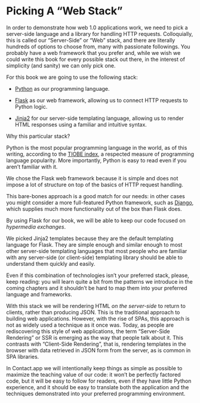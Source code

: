 # Picking A “Web Stack”

In order to demonstrate how web 1.0 applications work, we need to pick a server-side language and a library for handling HTTP requests. Colloquially, this is called our “Server-Side” or “Web” stack, and there are literally hundreds of options to choose from, many with passionate followings. You probably have a web framework that you prefer and, while we wish we could write this book for every possible stack out there, in the interest of simplicity (and sanity) we can only pick one.

For this book we are going to use the following stack:

*   [Python](https://www.python.org/) as our programming language.
    
*   [Flask](https://palletsprojects.com/p/flask/) as our web framework, allowing us to connect HTTP requests to Python logic.
    
*   [Jinja2](https://palletsprojects.com/p/jinja/) for our server-side templating language, allowing us to render HTML responses using a familiar and intuitive syntax.
    

Why this particular stack?

Python is the most popular programming language in the world, as of this writing, according to the [TIOBE index](https://www.tiobe.com/tiobe-index/), a respected measure of programming language popularity. More importantly, Python is easy to read even if you aren’t familiar with it.

We chose the Flask web framework because it is simple and does not impose a lot of structure on top of the basics of HTTP request handling.

This bare-bones approach is a good match for our needs: in other cases you might consider a more full-featured Python framework, such as [Django](https://www.djangoproject.com/), which supplies much more functionality out of the box than Flask does.

By using Flask for our book, we will be able to keep our code focused on _hypermedia exchanges_.

We picked Jinja2 templates because they are the default templating language for Flask. They are simple enough and similar enough to most other server-side templating languages that most people who are familiar with any server-side (or client-side) templating library should be able to understand them quickly and easily.

Even if this combination of technologies isn’t your preferred stack, please, keep reading: you will learn quite a bit from the patterns we introduce in the coming chapters and it shouldn’t be hard to map them into your preferred language and frameworks.

With this stack we will be rendering HTML _on the server-side_ to return to clients, rather than producing JSON. This is the traditional approach to building web applications. However, with the rise of SPAs, this approach is not as widely used a technique as it once was. Today, as people are rediscovering this style of web applications, the term “Server-Side Rendering” or SSR is emerging as the way that people talk about it. This contrasts with “Client-Side Rendering”, that is, rendering templates in the browser with data retrieved in JSON form from the server, as is common in SPA libraries.

In Contact.app we will intentionally keep things as simple as possible to maximize the teaching value of our code: it won’t be perfectly factored code, but it will be easy to follow for readers, even if they have little Python experience, and it should be easy to translate both the application and the techniques demonstrated into your preferred programming environment.